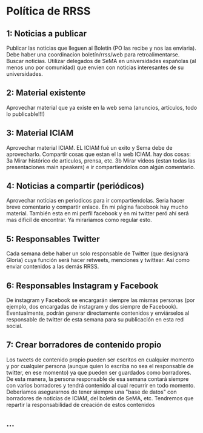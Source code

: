 # Política de RRSS

## 1: Noticias a publicar
 Publicar las noticias que lleguen al Boletín (PO las recibe y nos las enviaria). Debe haber una coordinacion 
boletín/rrss/web para retroalimentarse. Buscar noticias. Utilizar delegados de SeMA en universidades españolas 
(al menos uno por comunidad) que envíen  con noticias interesantes de su universidades.

## 2: Material existente
 Aprovechar material que ya existe en la web sema (anuncios, artículos, todo lo publicable!!!)

## 3: Material ICIAM
 Aprovechar material ICIAM. EL ICIAM fué un exito y Sema debe de aprovecharlo. Compartir cosas que estan el la web ICIAM. 
hay dos cosas: 3a Mirar histórico de articulos, prensa, etc. 3b Mirar videos (estan todas las presentaciones main speakers) 
e ir compartiendolos con algún comentario.
 
## 4: Noticias a compartir (periódicos)
 Aprovechar notícias en periodicos para ir compartiendolas. Seria hacer breve comentario y compartir enlace. En mi página 
facebook hay mucho material. También esta en mi perfil facebook y en mi twitter peró ahí será mas dificil de encontrar. 
Ya mirariamos como regular esto.

## 5: Responsables Twitter
 Cada semana debe haber un solo responsable de Twitter (que designará Gloria) cuya función será hacer retweets, menciones y twittear. Así como enviar contenidos a las demás RRSS.

## 6: Responsables Instagram y Facebook
 De instagram y Facebook se encargarán siempre las mismas personas (por ejemplo, dos encargadas de instagram y dos siempre de Facebook). Eventualmente, podrán generar directamente contenidos y enviárselos al responsable de twitter de esta semana para su publicación en esta red social.

## 7: Crear borradores de contenido propio
 Los tweets de contenido propio pueden ser escritos en cualquier momento y por cualquier persona (aunque quien lo escriba no sea el responsable de twitter, en ese momento) ya que pueden ser guardados como borradores. De esta manera, la persona responsable de esa semana contará siempre con varios borradores y tendrá contenido al cual recurrir en todo momento. Deberíamos asegurarnos de tener siempre una "base de datos" con borradores de noticias de ICIAM, del boletín de SeMA, etc. Tendremos que repartir la responsabilidad de creación de estos contenidos 

## ...
